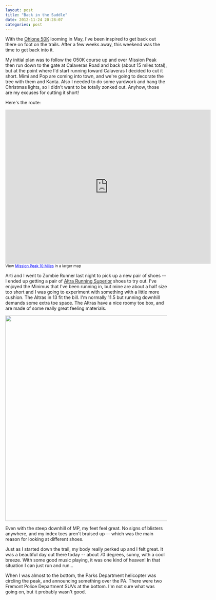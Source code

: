 ```yaml
---
layout: post
title: "Back in the Saddle"
date: 2012-11-24 20:28:07
categories: post
---
```

With the <a href="http://ohlone50k.com">Ohlone 50K</a> looming in May, I've been inspired to get back out there on foot on the trails.  After a few weeks away, this weekend was the time to get back into it.  

My initial plan was to follow the O50K course up and over Mission Peak then run down to the gate at Calaveras Road and back (about 15 miles total), but at the point where I'd start running toward Calaveras I decided to cut it short.  Mimi and Pop are coming into town, and we're going to decorate the tree with them and Kanta.  Also I needed to do some yardwork and hang the Christmas lights, so I didn't want to be totally zonked out.  Anyhow, those are my excuses for cutting it short!

Here's the route:
<iframe width="640" height="480" frameborder="0" scrolling="no" marginheight="0" marginwidth="0" src="https://maps.google.com/maps/ms?msa=0&amp;msid=204175310944031498999.0004cf434739fb2405362&amp;ie=UTF8&amp;t=f&amp;ll=37.509045,-121.893654&amp;spn=0.032681,0.054932&amp;z=14&amp;ecpose=37.48237593,-121.89365387,3296.71,0,44.973,0&amp;output=embed"></iframe><br /><small>View <a href="https://maps.google.com/maps/ms?msa=0&amp;msid=204175310944031498999.0004cf434739fb2405362&amp;ie=UTF8&amp;t=f&amp;ll=37.509045,-121.893654&amp;spn=0.032681,0.054932&amp;z=14&amp;ecpose=37.48237593,-121.89365387,3296.71,0,44.973,0&amp;source=embed" style="color:#0000FF;text-align:left">Mission Peak 10 Miles</a> in a larger map</small>

Arti and I went to Zombie Runner last night to pick up a new pair of shoes -- I ended up getting a pair of <a href="http://www.zombierunner.com/store/brands/altra_running/product4349.html">Altra Running Superior</a> shoes to try out.  I've enjoyed the Minimus that I've been running in, but mine are about a half size too short and I was going to experiment with something with a little more cushion.  The Altras in 13 fit the bill.  I'm normally 11.5 but running downhill demands some extra toe space.  The Altras have a nice roomy toe box, and are made of some really great feeling materials.

<img src="http://cdn1.bigcommerce.com/server2500/71da5/products/156/images/1928/superior7__85510.1350419683.1280.1280.jpg" width=640>

Even with the steep downhill of MP, my feet feel great.  No signs of blisters anywhere, and my index toes aren't bruised up -- which was the main reason for looking at different shoes.

Just as I started down the trail, my body really perked up and I felt great.  It was a beautiful day out there today -- about 70 degrees, sunny, with a cool breeze.  With some good music playing, it was one kind of heaven!  In that situation I can just run and run...

When I was almost to the bottom, the Parks Department helicopter was circling the peak, and announcing something over the PA.  There were two Fremont Police Department SUVs at the bottom.  I'm not sure what was going on, but it probably wasn't good.
